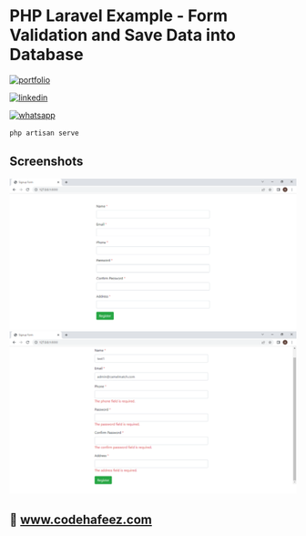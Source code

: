 # PHP Laravel Example - Form Validation and Save Data into Database

[![portfolio](https://img.shields.io/badge/my_portfolio-000?style=for-the-badge&logo=ko-fi&logoColor=white)](https://www.codehafeez.com/)

[![linkedin](https://img.shields.io/badge/linkedin-0A66C2?style=for-the-badge&logo=linkedin&logoColor=white)](https://www.linkedin.com/in/codehafeez/)

[![whatsapp](https://img.shields.io/badge/whatsapp-GREEN?style=for-the-badge&logo=whatsapp&logoColor=white)](https://api.whatsapp.com/send?phone=923123349398)



```bash
php artisan serve
```    


## Screenshots
![](https://raw.githubusercontent.com/codehafeez/laravel-example_form-validation-app1/main/Screenshots/Output-01.png)
![](https://raw.githubusercontent.com/codehafeez/laravel-example_form-validation-app1/main/Screenshots/Output-02.png)


## 🔗 www.codehafeez.com
